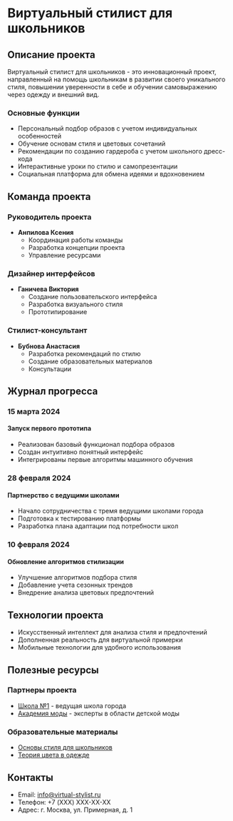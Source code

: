 # Виртуальный стилист для школьников

## Описание проекта
Виртуальный стилист для школьников - это инновационный проект, направленный на помощь школьникам в развитии своего уникального стиля, повышении уверенности в себе и обучении самовыражению через одежду и внешний вид.

### Основные функции
- Персональный подбор образов с учетом индивидуальных особенностей
- Обучение основам стиля и цветовых сочетаний
- Рекомендации по созданию гардероба с учетом школьного дресс-кода
- Интерактивные уроки по стилю и самопрезентации
- Социальная платформа для обмена идеями и вдохновением

## Команда проекта
### Руководитель проекта
- **Анпилова Ксения**
  - Координация работы команды
  - Разработка концепции проекта
  - Управление ресурсами

### Дизайнер интерфейсов
- **Ганичева Виктория**
  - Создание пользовательского интерфейса
  - Разработка визуального стиля
  - Прототипирование

### Стилист-консультант
- **Бубнова Анастасия**
  - Разработка рекомендаций по стилю
  - Создание образовательных материалов
  - Консультации

## Журнал прогресса

### 15 марта 2024
#### Запуск первого прототипа
- Реализован базовый функционал подбора образов
- Создан интуитивно понятный интерфейс
- Интегрированы первые алгоритмы машинного обучения

### 28 февраля 2024
#### Партнерство с ведущими школами
- Начало сотрудничества с тремя ведущими школами города
- Подготовка к тестированию платформы
- Разработка плана адаптации под потребности школ

### 10 февраля 2024
#### Обновление алгоритмов стилизации
- Улучшение алгоритмов подбора стиля
- Добавление учета сезонных трендов
- Внедрение анализа цветовых предпочтений

## Технологии проекта
- Искусственный интеллект для анализа стиля и предпочтений
- Дополненная реальность для виртуальной примерки
- Мобильные технологии для удобного использования

## Полезные ресурсы
### Партнеры проекта
- [Школа №1](https://school1.example.com) - ведущая школа города
- [Академия моды](https://fashion-academy.example.com) - эксперты в области детской моды

### Образовательные материалы
- [Основы стиля для школьников](https://style-guide.example.com)
- [Теория цвета в одежде](https://color-theory.example.com)

## Контакты
- Email: info@virtual-stylist.ru
- Телефон: +7 (XXX) XXX-XX-XX
- Адрес: г. Москва, ул. Примерная, д. 1 